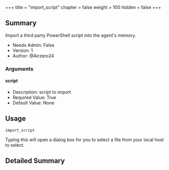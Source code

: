 +++
title = "import_script"
chapter = false
weight = 100
hidden = false
+++

## Summary

Import a third party PowerShell script into the agent's memory. 
- Needs Admin: False  
- Version: 1  
- Author: @Airzero24  

### Arguments

#### script

- Description: script to import  
- Required Value: True  
- Default Value: None  

## Usage

```
import_script
```
Typing this will open a dialog box for you to select a file from your local host to select.


## Detailed Summary

